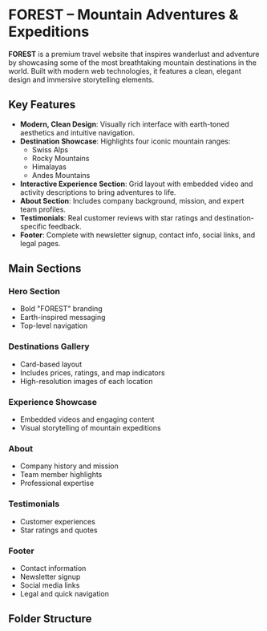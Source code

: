 # FOREST – Mountain Adventures & Expeditions

**FOREST** is a premium travel website that inspires wanderlust and adventure by showcasing some of the most breathtaking mountain destinations in the world. Built with modern web technologies, it features a clean, elegant design and immersive storytelling elements.

## Key Features

- **Modern, Clean Design**: Visually rich interface with earth-toned aesthetics and intuitive navigation.
- **Destination Showcase**: Highlights four iconic mountain ranges:
  - Swiss Alps
  - Rocky Mountains
  - Himalayas
  - Andes Mountains
- **Interactive Experience Section**: Grid layout with embedded video and activity descriptions to bring adventures to life.
- **About Section**: Includes company background, mission, and expert team profiles.
- **Testimonials**: Real customer reviews with star ratings and destination-specific feedback.
- **Footer**: Complete with newsletter signup, contact info, social links, and legal pages.

##  Main Sections

###  Hero Section
- Bold "FOREST" branding
- Earth-inspired messaging
- Top-level navigation

###  Destinations Gallery
- Card-based layout
- Includes prices, ratings, and map indicators
- High-resolution images of each location

### Experience Showcase
- Embedded videos and engaging content
- Visual storytelling of mountain expeditions

###  About
- Company history and mission
- Team member highlights
- Professional expertise

###  Testimonials
- Customer experiences
- Star ratings and quotes

###  Footer
- Contact information
- Newsletter signup
- Social media links
- Legal and quick navigation

##  Folder Structure

